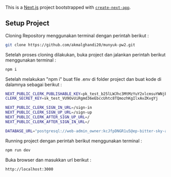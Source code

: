 This is a [Next.js](https://nextjs.org) project bootstrapped with [`create-next-app`](https://nextjs.org/docs/app/api-reference/cli/create-next-app).

## Setup Project
Cloning Repository menggunakan terminal dengan perintah berikut :

```bash
git clone https://github.com/akmalghandi20/munyuk-pw2.git
```

Setelah proses cloning dilakukan, buka project dan jalankan perintah berikut menggunakan terminal :
```bash
npm i
```

Setelah melakukan "npm i" buat file .env di folder project dan buat kode di dalamnya sebagai berikut :
```bash
NEXT_PUBLIC_CLERK_PUBLISHABLE_KEY=pk_test_b25lLWJhc3MtMzYuY2xlcmsuYWNjb3VudHMuZGV2JA
CLERK_SECRET_KEY=sk_test_VU9OvUiRgmd36eEbccUhtc8TQmozhKgIlxAvZKvgYj

NEXT_PUBLIC_CLERK_SIGN_IN_URL=/sign-in
NEXT_PUBLIC_CLERK_SIGN_UP_URL=/sign-up
NEXT_PUBLIC_CLERK_AFTER_SIGN_UP_URL=/
NEXT_PUBLIC_CLERK_AFTER_SIGN_IN_URL=/

DATABASE_URL="postgresql://web-admin_owner:kcJfpDNGR1u5@ep-bitter-sky-a50vpyp4-pooler.us-east-2.aws.neon.tech/web-admin?sslmode=require"
```
Running project dengan perintah berikut menggunakan terminal :
```bash
npm run dev
```

Buka browser dan masukkan url berikut : 
```bash
http://localhost:3000
```
